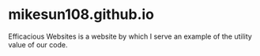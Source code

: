 # mikesun108.github.io
Efficacious Websites is a website by which I serve an example of the utility value of our code.
